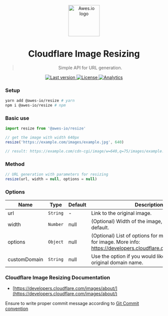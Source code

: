 <p align="center">
    <a href="https://www.awes.io/?utm_source=github&utm_medium=awes-io/resize" target="_blank" rel="noopener noreferrer">
        <img width="100" src="https://static.awes.io/promo/Logo_sign_color.svg" alt="Awes.io logo">
    </a>
</p>

<h1 align="center">Cloudflare Image Resizing</h1>

> <p align="center">Simple API for URL generation.</p>


<p align="center">
    <a href="https://www.awes.io/?utm_source=github&amp;utm_medium=shields">
        <img src="https://img.shields.io/github/package-json/v/awes-io/resize/master" alt="Last version" >
    </a>
    <a href="https://www.awes.io/?utm_source=github&amp;utm_medium=shields">
        <img src="https://img.shields.io/github/license/awes-io/resize.svg" alt="License" />
    </a>
    <a href="https://github.com/awes-io/awes-io">
        <img src="https://ga-beacon.appspot.com/UA-134431636-1/awes-io/resize" alt="Analytics" />
    </a>
</p>


### Setup
```bash
yarn add @awes-io/resize # yarn 
npm i @awes-io/resize # npm 
```

### Basic use

```javascript
import resize from '@awes-io/resize'

// get the image with width 640px
resize('https://example.com/images/example.jpg', 640)

// result: https://example.com/cdn-cgi/image/w=640,q=75/images/example.jpg
```

### Method

```javascript
// URL generation with parameters for resizing
resize(url, width = null, options = null)
```

### Options

| Name             | Type     | Default | Description                                           |
| ---------------- | -------- | ------- | ----------------------------------------------------- |
| url              | `String` | -       | Link to the original image.                           |
| width            | `Number` | null    | (Optional) Width of the image, undefined by default.  |
| options          | `Object` | null    | (Optional) List of options for modify parameters for image. More info: https://developers.cloudflare.com/images/about/  |
| customDomain     | `String` | null    | Use the option if you would like to change original domain name. |


### Cloudflare Image Resizing Documentation
- [https://developers.cloudflare.com/images/about/](https://developers.cloudflare.com/images/about/)


Ensure to write proper commit message according to [Git Commit convention](https://www.conventionalcommits.org/)
